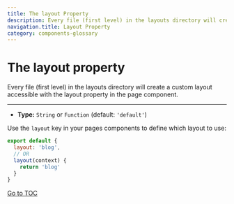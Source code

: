 ```yaml
---
title: The layout Property
description: Every file (first level) in the layouts directory will create a custom layout accessible with the layout property in the page component.
navigation.title: Layout Property
category: components-glossary
---
```

# The layout property

Every file (first level) in the layouts directory will create a custom layout accessible with the layout property in the page component.

---

- **Type:** `String` or `Function` (default: `'default'`)

Use the `layout` key in your pages components to define which layout to use:

```js
export default {
  layout: 'blog',
  // OR
  layout(context) {
    return 'blog'
  }
}
```
<span style='float: footnote;'><a href="../../../../index.html#toc">Go to TOC</a></span>
